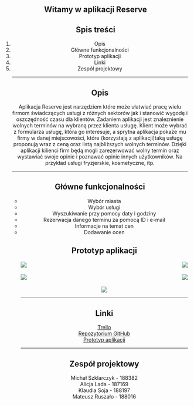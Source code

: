 ## Witamy w aplikacji Reserve
<html>
 <head>
   
 <body align="center">
  
 <h2>Spis treści</h2>
 <ol style="text-align:center">
	<li>Opis
	<li>Główne funkcjonalności
	<li>Prototyp aplikacji
	<li>Linki
	<li>Zespół projektowy

<hr />
		
<h2>Opis</h2>
	Aplikacja Reserve jest narzędziem które może ułatwiać pracę wielu firmom świadczących usługi z różnych sektorów jak i stanowić wygodę i oszczędność czasu dla klientów. Zadaniem aplikacji jest znaleznienie wolnych terminów na wybraną przez klienta usługę. Klient może wybrać z formularza usługę, która go interesuje, a sprytna aplikacja pokaże mu firmy w danej miejscowości, które (korzystają z aplikacji)taką usługę proponują wraz z ceną oraz listą najbliższych wolnych terminów. Dzięki aplikacji kilienci firm będą mogli zarezerwować wolny termin oraz wystawiać swoje opinie i poznawać opinie innych użytkowników. Na przykład usługi fryzjerskie, kosmetyczne, itp.
<hr />

<h2>Główne funkcjonalności</h2>
	<ul align="center">
	<li>Wybór miasta
	<li>Wybór usługi
	<li>Wyszukiwanie przy pomocy daty i godziny
	<li>Rezerwacja danego terminu za pomocą ID i e-mail
	<li>Informacje na temat cen
	<li>Dodawanie ocen
	
	
<h2>Prototyp aplikacji</h2>

<img src="https://raw.githubusercontent.com/szklara/ReserveBAI/master/www/img/Prototyp/obrazek1.jpg" align="left">
<img src="https://raw.githubusercontent.com/szklara/ReserveBAI/master/www/img/Prototyp/obrazek2.jpg" align="right">
<br />
<br />
<img src="https://raw.githubusercontent.com/szklara/ReserveBAI/master/www/img/Prototyp/obrazek3.jpg" align="left">
<img src="https://raw.githubusercontent.com/szklara/ReserveBAI/master/www/img/Prototyp/obrazek4.jpg" align="right">
<br />
<br />
<img src="https://raw.githubusercontent.com/szklara/ReserveBAI/master/www/img/Prototyp/obrazek5.jpg" align="middle">
	
<hr />
<h2>Linki</h2>
	<a href="https://trello.com/aplikacjabai/members">Trello </a>
	<br />
	<a href="https://github.com/szklara/ReserveBAI.git">Repozytorium GitHub</a>
	<br />
	<a href="https://projects.invisionapp.com/share/J6KL9OQMVBN#/screens/302224017_0a">Prototyp aplikacji</a>
	
<hr />
<h2>Zespół projektowy</h2>

Michał Szklarczyk - 188382 <br />
Alicja Lada - 187169 <br />
Klaudia Soja - 188197 <br />
Mateusz Ruszało - 188016
